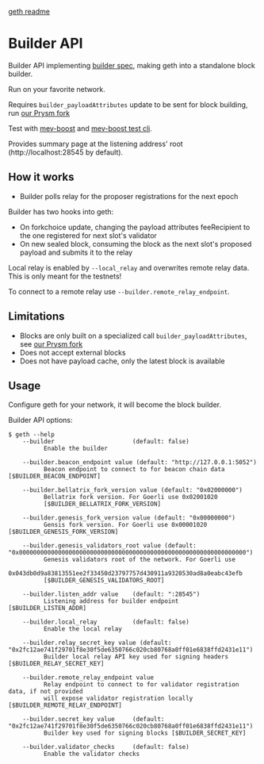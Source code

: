 [geth readme](README.original.md)

# Builder API

Builder API implementing [builder spec](https://github.com/ethereum/builder-specs), making geth into a standalone block builder. 

Run on your favorite network.

Requires `builder_payloadAttributes` update to be sent for block building, run [our Prysm fork](https://github.com/flashbots/prysm)

Test with [mev-boost](https://github.com/flashbots/mev-boost) and [mev-boost test cli](https://github.com/flashbots/mev-boost/tree/main/cmd/test-cli).

Provides summary page at the listening address' root (http://localhost:28545 by default).

## How it works

* Builder polls relay for the proposer registrations for the next epoch

Builder has two hooks into geth:
* On forkchoice update, changing the payload attributes feeRecipient to the one registered for next slot's validator
* On new sealed block, consuming the block as the next slot's proposed payload and submits it to the relay

Local relay is enabled by `--local_relay` and overwrites remote relay data. This is only meant for the testnets!  

To connect to a remote relay use `--builder.remote_relay_endpoint`.  

## Limitations

* Blocks are only built on a specialized call `builder_payloadAttributes`, see [our Prysm fork](https://github.com/flashbots/prysm)
* Does not accept external blocks
* Does not have payload cache, only the latest block is available

## Usage

Configure geth for your network, it will become the block builder.

Builder API options:
```
$ geth --help
    --builder                      (default: false)
          Enable the builder
   
    --builder.beacon_endpoint value (default: "http://127.0.0.1:5052")
          Beacon endpoint to connect to for beacon chain data [$BUILDER_BEACON_ENDPOINT]
   
    --builder.bellatrix_fork_version value (default: "0x02000000")
          Bellatrix fork version. For Goerli use 0x02001020
          [$BUILDER_BELLATRIX_FORK_VERSION]
   
    --builder.genesis_fork_version value (default: "0x00000000")
          Gensis fork version. For Goerli use 0x00001020 [$BUILDER_GENESIS_FORK_VERSION]
   
    --builder.genesis_validators_root value (default: "0x0000000000000000000000000000000000000000000000000000000000000000")
          Genesis validators root of the network. For Goerli use
          0x043db0d9a83813551ee2f33450d23797757d430911a9320530ad8a0eabc43efb
          [$BUILDER_GENESIS_VALIDATORS_ROOT]
   
    --builder.listen_addr value    (default: ":28545")
          Listening address for builder endpoint [$BUILDER_LISTEN_ADDR]
   
    --builder.local_relay          (default: false)
          Enable the local relay
   
    --builder.relay_secret_key value (default: "0x2fc12ae741f29701f8e30f5de6350766c020cb80768a0ff01e6838ffd2431e11")
          Builder local relay API key used for signing headers [$BUILDER_RELAY_SECRET_KEY]
   
    --builder.remote_relay_endpoint value
          Relay endpoint to connect to for validator registration data, if not provided
          will expose validator registration locally [$BUILDER_REMOTE_RELAY_ENDPOINT]
   
    --builder.secret_key value     (default: "0x2fc12ae741f29701f8e30f5de6350766c020cb80768a0ff01e6838ffd2431e11")
          Builder key used for signing blocks [$BUILDER_SECRET_KEY]
   
    --builder.validator_checks     (default: false)
          Enable the validator checks
```
